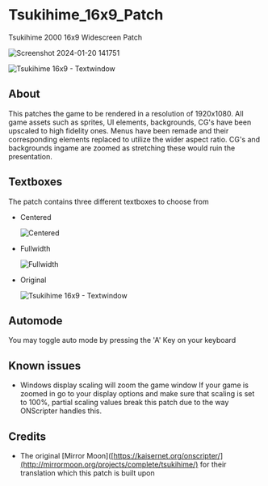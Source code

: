 # Tsukihime_16x9_Patch
Tsukihime 2000 16x9 Widescreen Patch

![Screenshot 2024-01-20 141751](https://github.com/Allunatik/Tsukihime-16x9-Patch/assets/142026488/a0148733-d84a-443c-b62b-8984a14003c5)

![Tsukihime 16x9 - Textwindow](https://github.com/Allunatik/Tsukihime-16x9-Patch/assets/142026488/21ccb2ff-002e-4646-81c3-5e5452e7fb95)

## About
This patches the game to be rendered in a resolution of 1920x1080. All game assets such as sprites, UI elements, backgrounds, CG's have been upscaled to high fidelity ones. Menus have been remade and their corresponding elements replaced to utilize the wider aspect ratio. CG's and backgrounds ingame are zoomed as stretching these would ruin the presentation.

## Textboxes
The patch contains three different textboxes to choose from
- Centered
  
  ![Centered](https://github.com/Allunatik/Tsukihime-16x9-Patch/assets/142026488/9cf5d3c1-1b3e-4842-af39-1b83a4ae2836)
  
- Fullwidth
  
  ![Fullwidth](https://github.com/Allunatik/Tsukihime-16x9-Patch/assets/142026488/94f90945-373d-4d6c-aa0b-7d8d945ee48b)
  
- Original
  
  ![Tsukihime 16x9 - Textwindow](https://github.com/Allunatik/Tsukihime-16x9-Patch/assets/142026488/21ccb2ff-002e-4646-81c3-5e5452e7fb95)


## Automode
You may toggle auto mode by pressing the 'A' Key on your keyboard

## Known issues
- Windows display scaling will zoom the game window
If your game is zoomed in go to your display options and make sure that scaling is set to 100%, partial scaling values break this patch due to the way ONScripter handles this.

## Credits
- The original [Mirror Moon]([https://kaisernet.org/onscripter/](http://mirrormoon.org/projects/complete/tsukihime/) for their translation which this patch is built upon
